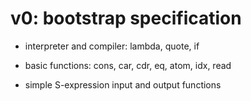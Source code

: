 # v0: bootstrap specification

* interpreter and compiler: lambda, quote, if

* basic functions: cons, car, cdr, eq, atom, idx, read

* simple S-expression input and output functions

